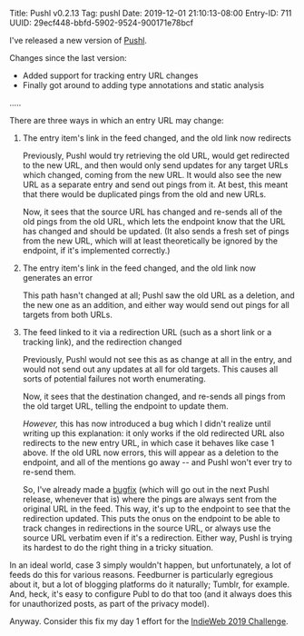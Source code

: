 Title: Pushl v0.2.13
Tag: pushl
Date: 2019-12-01 21:10:13-08:00
Entry-ID: 711
UUID: 29ecf448-bbfd-5902-9524-900171e78bcf

I've released a new version of [Pushl](https://github.com/PlaidWeb/Pushl).

Changes since the last version:

* Added support for tracking entry URL changes
* Finally got around to adding type annotations and static analysis

.....

There are three ways in which an entry URL may change:

1. The entry item's link in the feed changed, and the old link now redirects

    Previously, Pushl would try retrieving the old URL, would get redirected to the new URL, and then would only send updates for any target URLs which changed, coming from the new URL. It would also see the new URL as a separate entry and send out pings from it. At best, this meant that there would be duplicated pings from the old and new URLs.

    Now, it sees that the source URL has changed and re-sends all of the old pings from the old URL, which lets the endpoint know that the URL has changed and should be updated. (It also sends a fresh set of pings from the new URL, which will at least theoretically be ignored by the endpoint, if it's implemented correctly.)

2. The entry item's link in the feed changed, and the old link now generates an error

    This path hasn't changed at all; Pushl saw the old URL as a deletion, and the new one as an addition, and either way would send out pings for all targets from both URLs.

3. The feed linked to it via a redirection URL (such as a short link or a tracking link), and the redirection changed

    Previously, Pushl would not see this as as change at all in the entry, and would not send out any updates at all for old targets. This causes all sorts of potential failures not worth enumerating.

    Now, it sees that the destination changed, and re-sends all pings from the old target URL, telling the endpoint to update them.

    *However,* this has now introduced a bug which I didn't realize until writing up this explanation: it only works if the old redirected URL also redirects to the new entry URL, in which case it behaves like case 1 above. If the old URL now errors, this will appear as a deletion to the endpoint, and all of the mentions go away -- and Pushl won't ever try to re-send them.

    So, I've already made a [bugfix](https://github.com/PlaidWeb/Pushl/commit/17fd5ac24f4cb50384d3d8289619ea932b680ff2) (which will go out in the next Pushl release, whenever that is) where the pings are always sent from the original URL in the feed. This way, it's up to the endpoint to see that the redirection updated. This puts the onus on the endpoint to be able to track changes in redirections in the source URL, or always use the source URL verbatim even if it's a redirection. Either way, Pushl is trying its hardest to do the right thing in a tricky situation.

In an ideal world, case 3 simply wouldn't happen, but unfortunately, a lot of feeds do this for various reasons. Feedburner is particularly egregious about it, but a lot of blogging platforms do it naturally; Tumblr, for example. And, heck, it's easy to configure Publ to do that too (and it always does this for unauthorized posts, as part of the privacy model).

Anyway. Consider this fix my day 1 effort for the [IndieWeb 2019 Challenge](https://beesbuzz.biz/blog/3640-My-IndieWeb-Challenge-2019-aspirations).

